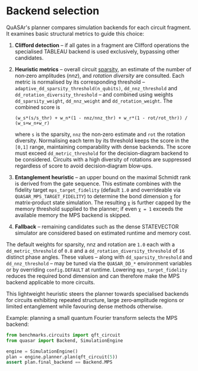 # Backend selection

QuASAr's planner compares simulation backends for each circuit fragment.  It
examines basic structural metrics to guide this choice:

1. **Clifford detection** – if all gates in a fragment are Clifford operations
   the specialised TABLEAU backend is used exclusively, bypassing other
   candidates.
2. **Heuristic metrics** – overall circuit [sparsity](sparsity.md), an
   estimate of the number of non‑zero amplitudes (*nnz*), and *rotation
   diversity* are consulted.  Each metric is normalised by its corresponding
   threshold – ``adaptive_dd_sparsity_threshold(n_qubits)``,
   ``dd_nnz_threshold`` and ``dd_rotation_diversity_threshold`` – and combined
   using weights ``dd_sparsity_weight``, ``dd_nnz_weight`` and
   ``dd_rotation_weight``.  The combined score is

   ``(w_s*(s/s_thr) + w_n*(1 - nnz/nnz_thr) + w_r*(1 - rot/rot_thr)) / (w_s+w_n+w_r)``

   where ``s`` is the sparsity, ``nnz`` the non‑zero estimate and ``rot`` the
   rotation diversity.  Normalising each term by its threshold keeps the score
   in the ``[0,1]`` range, maintaining comparability with dense backends.  The
   score must exceed ``dd_metric_threshold`` for the decision‑diagram backend to
   be considered.  Circuits with a high diversity of rotations are suppressed
   regardless of score to avoid decision‑diagram blow‑ups.
3. **Entanglement heuristic** – an upper bound on the maximal Schmidt rank is
   derived from the gate sequence.  This estimate combines with the fidelity
   target ``mps_target_fidelity`` (default ``1.0`` and overrideable via
   ``QUASAR_MPS_TARGET_FIDELITY``) to determine the bond dimension ``χ`` for
   matrix‑product state simulation.  The resulting ``χ`` is further capped by
   the memory threshold supplied to the planner; if even ``χ = 1`` exceeds the
   available memory the MPS backend is skipped.
4. **Fallback** – remaining candidates such as the dense STATEVECTOR simulator
   are considered based on estimated runtime and memory cost.

The default weights for sparsity, nnz and rotation are ``1.0`` each with a
``dd_metric_threshold`` of ``0.8`` and a ``dd_rotation_diversity_threshold`` of
``16`` distinct phase angles.  These values – along with
``dd_sparsity_threshold`` and ``dd_nnz_threshold`` – may be tuned via the
``QUASAR_DD_*`` environment variables or by overriding ``config.DEFAULT`` at
runtime.  Lowering ``mps_target_fidelity`` reduces the required bond dimension
and can therefore make the MPS backend applicable to more circuits.

This lightweight heuristic steers the planner towards specialised backends for
circuits exhibiting repeated structure, large zero‑amplitude regions or limited
entanglement while favouring dense methods otherwise.

Example: planning a small quantum Fourier transform selects the MPS backend:

```python
from benchmarks.circuits import qft_circuit
from quasar import Backend, SimulationEngine

engine = SimulationEngine()
plan = engine.planner.plan(qft_circuit(5))
assert plan.final_backend == Backend.MPS
```
